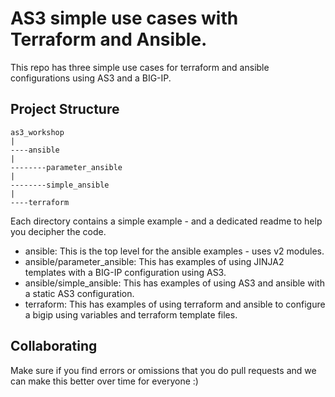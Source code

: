 # AS3 simple use cases with Terraform and Ansible.

This repo has three simple use cases for terraform and ansible configurations using AS3 and a BIG-IP.

## Project Structure

```
as3_workshop
|
----ansible
|
--------parameter_ansible
|
--------simple_ansible
|
----terraform
```

Each directory contains a simple example - and a dedicated readme to help you decipher the code.

- ansible: This is the top level for the ansible examples - uses v2 modules.
- ansible/parameter_ansible: This has examples of using JINJA2 templates with a BIG-IP configuration using AS3.
- ansible/simple_ansible: This has examples of using AS3 and ansible with a static AS3 configuration.
- terraform: This has examples of using terraform and ansible to configure a bigip using variables and terraform template files.


## Collaborating
Make sure if you find errors or omissions that you do pull requests and we can make this better over time for everyone :)
